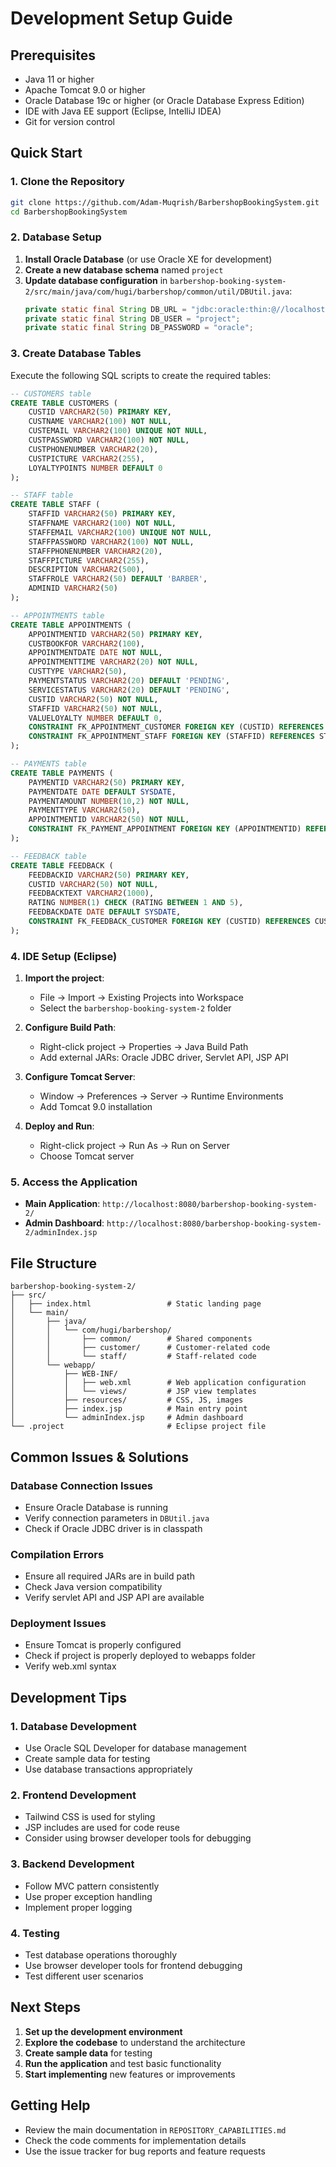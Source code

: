 # Development Setup Guide

## Prerequisites
- Java 11 or higher
- Apache Tomcat 9.0 or higher
- Oracle Database 19c or higher (or Oracle Database Express Edition)
- IDE with Java EE support (Eclipse, IntelliJ IDEA)
- Git for version control

## Quick Start

### 1. Clone the Repository
```bash
git clone https://github.com/Adam-Muqrish/BarbershopBookingSystem.git
cd BarbershopBookingSystem
```

### 2. Database Setup
1. **Install Oracle Database** (or use Oracle XE for development)
2. **Create a new database schema** named `project`
3. **Update database configuration** in `barbershop-booking-system-2/src/main/java/com/hugi/barbershop/common/util/DBUtil.java`:
   ```java
   private static final String DB_URL = "jdbc:oracle:thin:@//localhost:1521/FREEPDB1";
   private static final String DB_USER = "project";
   private static final String DB_PASSWORD = "oracle";
   ```

### 3. Create Database Tables
Execute the following SQL scripts to create the required tables:

```sql
-- CUSTOMERS table
CREATE TABLE CUSTOMERS (
    CUSTID VARCHAR2(50) PRIMARY KEY,
    CUSTNAME VARCHAR2(100) NOT NULL,
    CUSTEMAIL VARCHAR2(100) UNIQUE NOT NULL,
    CUSTPASSWORD VARCHAR2(100) NOT NULL,
    CUSTPHONENUMBER VARCHAR2(20),
    CUSTPICTURE VARCHAR2(255),
    LOYALTYPOINTS NUMBER DEFAULT 0
);

-- STAFF table
CREATE TABLE STAFF (
    STAFFID VARCHAR2(50) PRIMARY KEY,
    STAFFNAME VARCHAR2(100) NOT NULL,
    STAFFEMAIL VARCHAR2(100) UNIQUE NOT NULL,
    STAFFPASSWORD VARCHAR2(100) NOT NULL,
    STAFFPHONENUMBER VARCHAR2(20),
    STAFFPICTURE VARCHAR2(255),
    DESCRIPTION VARCHAR2(500),
    STAFFROLE VARCHAR2(50) DEFAULT 'BARBER',
    ADMINID VARCHAR2(50)
);

-- APPOINTMENTS table
CREATE TABLE APPOINTMENTS (
    APPOINTMENTID VARCHAR2(50) PRIMARY KEY,
    CUSTBOOKFOR VARCHAR2(100),
    APPOINTMENTDATE DATE NOT NULL,
    APPOINTMENTTIME VARCHAR2(20) NOT NULL,
    CUSTTYPE VARCHAR2(50),
    PAYMENTSTATUS VARCHAR2(20) DEFAULT 'PENDING',
    SERVICESTATUS VARCHAR2(20) DEFAULT 'PENDING',
    CUSTID VARCHAR2(50) NOT NULL,
    STAFFID VARCHAR2(50) NOT NULL,
    VALUELOYALTY NUMBER DEFAULT 0,
    CONSTRAINT FK_APPOINTMENT_CUSTOMER FOREIGN KEY (CUSTID) REFERENCES CUSTOMERS(CUSTID),
    CONSTRAINT FK_APPOINTMENT_STAFF FOREIGN KEY (STAFFID) REFERENCES STAFF(STAFFID)
);

-- PAYMENTS table
CREATE TABLE PAYMENTS (
    PAYMENTID VARCHAR2(50) PRIMARY KEY,
    PAYMENTDATE DATE DEFAULT SYSDATE,
    PAYMENTAMOUNT NUMBER(10,2) NOT NULL,
    PAYMENTTYPE VARCHAR2(50),
    APPOINTMENTID VARCHAR2(50) NOT NULL,
    CONSTRAINT FK_PAYMENT_APPOINTMENT FOREIGN KEY (APPOINTMENTID) REFERENCES APPOINTMENTS(APPOINTMENTID)
);

-- FEEDBACK table
CREATE TABLE FEEDBACK (
    FEEDBACKID VARCHAR2(50) PRIMARY KEY,
    CUSTID VARCHAR2(50) NOT NULL,
    FEEDBACKTEXT VARCHAR2(1000),
    RATING NUMBER(1) CHECK (RATING BETWEEN 1 AND 5),
    FEEDBACKDATE DATE DEFAULT SYSDATE,
    CONSTRAINT FK_FEEDBACK_CUSTOMER FOREIGN KEY (CUSTID) REFERENCES CUSTOMERS(CUSTID)
);
```

### 4. IDE Setup (Eclipse)
1. **Import the project**:
   - File → Import → Existing Projects into Workspace
   - Select the `barbershop-booking-system-2` folder
   
2. **Configure Build Path**:
   - Right-click project → Properties → Java Build Path
   - Add external JARs: Oracle JDBC driver, Servlet API, JSP API
   
3. **Configure Tomcat Server**:
   - Window → Preferences → Server → Runtime Environments
   - Add Tomcat 9.0 installation
   
4. **Deploy and Run**:
   - Right-click project → Run As → Run on Server
   - Choose Tomcat server

### 5. Access the Application
- **Main Application**: `http://localhost:8080/barbershop-booking-system-2/`
- **Admin Dashboard**: `http://localhost:8080/barbershop-booking-system-2/adminIndex.jsp`

## File Structure
```
barbershop-booking-system-2/
├── src/
│   ├── index.html                 # Static landing page
│   └── main/
│       ├── java/
│       │   └── com/hugi/barbershop/
│       │       ├── common/        # Shared components
│       │       ├── customer/      # Customer-related code
│       │       └── staff/         # Staff-related code
│       └── webapp/
│           ├── WEB-INF/
│           │   ├── web.xml        # Web application configuration
│           │   └── views/         # JSP view templates
│           ├── resources/         # CSS, JS, images
│           ├── index.jsp          # Main entry point
│           └── adminIndex.jsp     # Admin dashboard
└── .project                       # Eclipse project file
```

## Common Issues & Solutions

### Database Connection Issues
- Ensure Oracle Database is running
- Verify connection parameters in `DBUtil.java`
- Check if Oracle JDBC driver is in classpath

### Compilation Errors
- Ensure all required JARs are in build path
- Check Java version compatibility
- Verify servlet API and JSP API are available

### Deployment Issues
- Ensure Tomcat is properly configured
- Check if project is properly deployed to webapps folder
- Verify web.xml syntax

## Development Tips

### 1. Database Development
- Use Oracle SQL Developer for database management
- Create sample data for testing
- Use database transactions appropriately

### 2. Frontend Development
- Tailwind CSS is used for styling
- JSP includes are used for code reuse
- Consider using browser developer tools for debugging

### 3. Backend Development
- Follow MVC pattern consistently
- Use proper exception handling
- Implement proper logging

### 4. Testing
- Test database operations thoroughly
- Use browser developer tools for frontend debugging
- Test different user scenarios

## Next Steps
1. **Set up the development environment**
2. **Explore the codebase** to understand the architecture
3. **Create sample data** for testing
4. **Run the application** and test basic functionality
5. **Start implementing** new features or improvements

## Getting Help
- Review the main documentation in `REPOSITORY_CAPABILITIES.md`
- Check the code comments for implementation details
- Use the issue tracker for bug reports and feature requests